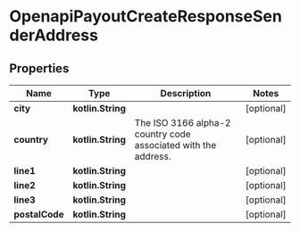
# OpenapiPayoutCreateResponseSenderAddress

## Properties
Name | Type | Description | Notes
------------ | ------------- | ------------- | -------------
**city** | **kotlin.String** |  |  [optional]
**country** | **kotlin.String** | The ISO 3166 alpha-2 country code associated with the address. |  [optional]
**line1** | **kotlin.String** |  |  [optional]
**line2** | **kotlin.String** |  |  [optional]
**line3** | **kotlin.String** |  |  [optional]
**postalCode** | **kotlin.String** |  |  [optional]



